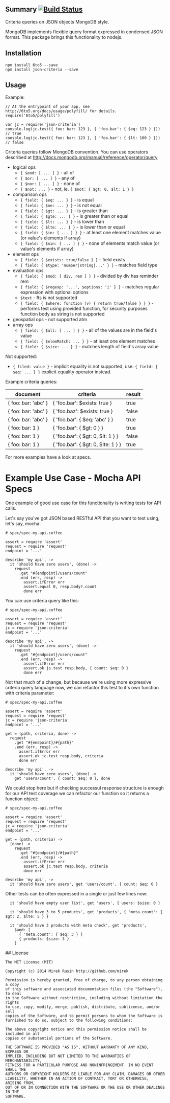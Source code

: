 
## Summary [![Build Status](https://travis-ci.org/mirek/node-json-criteria.png?branch=master)](https://travis-ci.org/mirek/node-json-criteria)

Criteria queries on JSON objects MongoDB style.

MongoDB implements flexible query format expressed in condensed JSON format. This package brings this functionality to nodejs.

## Installation

    npm install 6to5 --save
    npm install json-criteria --save

## Usage

Example:

    // At the entrypoint of your app, see http://6to5.org/docs/usage/polyfill/ for details.
    require('6to5/polyfill')

    var jc = require('json-criteria')
    console.log(jc.test({ foo: bar: 123 }, { 'foo.bar': { $eq: 123 } })) // true
    console.log(jc.test({ foo: bar: 123 }, { 'foo.bar': { $lt: 100 } })) // false

Criteria queries follow MongoDB convention. You can use operators described at http://docs.mongodb.org/manual/reference/operator/query

* logical ops
  * `{ $and: [ ... ] }` - all of
  * `{ $or: [ ... ] }` - any of
  * `{ $nor: [ ... ] }` - none of
  * `{ $not: ... }` - not, ie. `{ $not: { $gt: 0, $lt: 1 } }`
* comparison ops
  * `{ field: { $eq: ... } }` - is equal
  * `{ field: { $ne: ... } }` - is not equal
  * `{ field: { $gt: ... } }` - is greater than
  * `{ field: { $gte: ... } }` - is greater than or equal
  * `{ field: { $lt: ... } }` - is lower than
  * `{ field: { $lte: ... } }` - is lower than or equal
  * `{ field: { $in: [ ... ] } }` - at least one element matches value (or value's elements if array)
  * `{ field: { $nin: [ ... ] } }` - none of elements match value (or value's elements if array)
* element ops
  * `{ field: { $exists: true/false } }` - field exists
  * `{ field: { $type: 'number|string|...' } }` - matches field type
* evaluation ops
  * `{ field: { $mod: [ div, rem ] } }` - divided by div has reminder rem
  * `{ field: { $regexp: '...', $options: 'i' } }` - matches regular expression with optional options
  * `$text` - fts is not supported
  * `{ field: { $where: function (v) { return true/false } } }` - performs test using provided function, for security purposes function body as string is not supported
* geospatial ops - not supported atm
* array ops
  * `{ field: { $all: [ ... ] } }` - all of the values are in the field's value
  * `{ field: { $elemMatch: ... } }` - at least one element matches
  * `{ field: { $size: ... } }` - matches length of field's array value

Not supported:

* `{ filed: value }` - implicit equality is not supported, use: `{ field: { $eq: ... } }` explicit equality operator instead.

Example criteria queries:

| document            | criteria                            | result |
|---------------------|-------------------------------------|--------|
| { foo: bar: 'abc' } | { 'foo.bar': $exists: true }        | true   |
| { foo: bar: 'abc' } | { 'foo.baz': $exists: true }        | false  |
| { foo: bar: 'abc' } | { 'foo.bar': { $eq: 'abc' } }       | true   |
| { foo: bar: 1 }     | { 'foo.bar': { $gt: 0 } }           | true   |
| { foo: bar: 1 }     | { 'foo.bar': { $gt: 0, $lt: 1 } }   | false  |
| { foo: bar: 1 }     | { 'foo.bar': { $gt: 0, $lte: 1 } }  | true   |

For more examples have a look at specs.

# Example Use Case - Mocha API Specs

One example of good use case for this functionality is writing tests for API calls.

Let's say you've got JSON based RESTful API that you want to test using, let's say, mocha:

    # spec/spec-my-api.coffee

    assert = require 'assert'
    request = require 'request'
    endpoint = '...'

    describe 'my api', ->
      it 'should have zero users', (done) ->
        request
          .get "#{endpoint}/users/count"
          .end (err, resp) ->
            assert.ifError err
            assert.equal 0, resp.body?.count
            done err

You can use criteria query like this:

    # spec/spec-my-api.coffee

    assert = require 'assert'
    request = require 'request'
    jc = require 'json-criteria'
    endpoint = '...'

    describe 'my api', ->
      it 'should have zero users', (done) ->
        request
          .get "#{endpoint}/users/count"
          .end (err, resp) ->
            assert.ifError err
            assert.ok js.test resp.body, { count: $eq: 0 }
            done err

Not that much of a change, but because we're using more expressive criteria query language now, we can
refactor this test to it's own function with criteria parameter:

    # spec/spec-my-api.coffee

    assert = require 'assert'
    request = require 'request'
    jc = require 'json-criteria'
    endpoint = '...'

    get = (path, criteria, done) ->
      request
        .get "#{endpoint}/#{path}"
        .end (err, resp) ->
          assert.ifError err
          assert.ok jc.test resp.body, criteria
          done err

    describe 'my api', ->
      it 'should have zero users', (done) ->
        get 'users/count', { count: $eq: 0 }, done

We could stop here but if checking successul response structure is enough for our API test coverage we can refactor
our function so it returns a function object:

    # spec/spec-my-api.coffee

    assert = require 'assert'
    request = require 'request'
    jc = require 'json-criteria'
    endpoint = '...'

    get = (path, criteria) ->
      (done) ->
        request
          .get "#{endpoint}/#{path}"
          .end (err, resp) ->
            assert.ifError err
            assert.ok jc.test resp.body, criteria
            done err

    describe 'my api', ->
      it 'should have zero users', get 'users/count', { count: $eq: 0 }

Other tests can be often expressed in a single or just few lines now:

      it 'should have empty user list', get 'users', { users: $size: 0 }

      it 'should have 3 to 5 products', get 'products', { 'meta.count': { $gt: 2, $lte: 5 } }

      it 'should have 3 products with meta check', get 'products',
        $and: [
          { 'meta.count': { $eq: 3 } }
          { products: $size: 3 }
        ]

## License

    The MIT License (MIT)

    Copyright (c) 2014 Mirek Rusin http://github.com/mirek

    Permission is hereby granted, free of charge, to any person obtaining a copy
    of this software and associated documentation files (the "Software"), to deal
    in the Software without restriction, including without limitation the rights
    to use, copy, modify, merge, publish, distribute, sublicense, and/or sell
    copies of the Software, and to permit persons to whom the Software is
    furnished to do so, subject to the following conditions:

    The above copyright notice and this permission notice shall be included in all
    copies or substantial portions of the Software.

    THE SOFTWARE IS PROVIDED "AS IS", WITHOUT WARRANTY OF ANY KIND, EXPRESS OR
    IMPLIED, INCLUDING BUT NOT LIMITED TO THE WARRANTIES OF MERCHANTABILITY,
    FITNESS FOR A PARTICULAR PURPOSE AND NONINFRINGEMENT. IN NO EVENT SHALL THE
    AUTHORS OR COPYRIGHT HOLDERS BE LIABLE FOR ANY CLAIM, DAMAGES OR OTHER
    LIABILITY, WHETHER IN AN ACTION OF CONTRACT, TORT OR OTHERWISE, ARISING FROM,
    OUT OF OR IN CONNECTION WITH THE SOFTWARE OR THE USE OR OTHER DEALINGS IN THE
    SOFTWARE.
